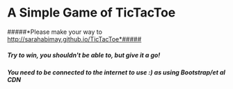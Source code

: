 # A Simple Game of TicTacToe
#####*Please make your way to http://sarahabimay.github.io/TicTacToe*#####
##### Try to win, you shouldn't be able to, but give it a go! #####

##### You need to be connected to the internet to use :) as using Bootstrap/et al CDN
